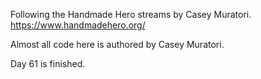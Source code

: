 Following the Handmade Hero streams by Casey Muratori. https://www.handmadehero.org/

Almost all code here is authored by Casey Muratori.

Day 61 is finished.
